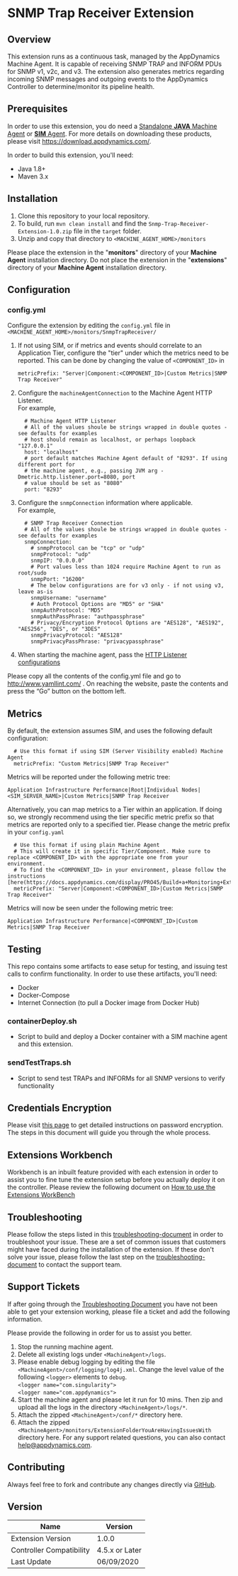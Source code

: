 # SNMP Trap Receiver Extension
## Overview
This extension runs as a continuous task, managed by the AppDynamics Machine Agent.  It is capable of receiving SNMP TRAP and INFORM PDUs for SNMP v1, v2c, and v3.  The extension also generates metrics regarding incoming SNMP messages and outgoing events to the AppDynamics Controller to determine/monitor its pipeline health.
 
## Prerequisites
In order to use this extension, you do need a [Standalone __JAVA__ Machine Agent](https://docs.appdynamics.com/display/PRO45/Standalone+Machine+Agents) or [__SIM__ Agent](https://docs.appdynamics.com/display/PRO45/Server+Visibility).  For more details on downloading these products, please  visit https://download.appdynamics.com/.

In order to build this extension, you'll need:
- Java 1.8+
- Maven 3.x

## Installation
1. Clone this repository to your local repository.
2. To build, run `mvn clean install` and find the `Snmp-Trap-Receiver-Extension-1.0.zip` file in the `target` folder.
3. Unzip and copy that directory to `<MACHINE_AGENT_HOME>/monitors`

Please place the extension in the "__monitors__" directory of your __Machine Agent__ installation directory. Do not place the extension in the "__extensions__" directory of your __Machine Agent__ installation directory.

## Configuration
### config.yml
Configure the extension by editing the `config.yml` file in `<MACHINE_AGENT_HOME>/monitors/SnmpTrapReceiver/`
1. If not using SIM, or if metrics and events should correlate to an Application Tier, configure the "tier" under which the metrics need to be reported. This can be done by changing the value of `<COMPONENT_ID>` in

     `metricPrefix: "Server|Component:<COMPONENT_ID>|Custom Metrics|SNMP Trap Receiver"`

2. Configure the `machineAgentConnection` to the Machine Agent HTTP Listener.<br/>For example,
 
    ```
      # Machine Agent HTTP Listener
      # All of the values shoule be strings wrapped in double quotes - see defaults for examples
      # host should remain as localhost, or perhaps loopback "127.0.0.1"
      host: "localhost"
      # port default matches Machine Agent default of "8293". If using different port for
      # the machine agent, e.g., passing JVM arg -Dmetric.http.listener.port=8080, port
      # value should be set as "8080"
      port: "8293"
    ```
 3. Configure the `snmpConnection` information where applicable.<br/>For example,
    ```
      # SNMP Trap Receiver Connection
      # All of the values shoule be strings wrapped in double quotes - see defaults for examples
      snmpConnection:
        # snmpProtocol can be "tcp" or "udp"
        snmpProtocol: "udp"
        snmpIP: "0.0.0.0"
        # Port values less than 1024 require Machine Agent to run as root/sudo
        snmpPort: "16200"
        # The below configurations are for v3 only - if not using v3, leave as-is
        snmpUsername: "username"
        # Auth Protocol Options are "MD5" or "SHA"
        snmpAuthProtocol: "MD5"
        snmpAuthPassPhrase: "authpassphrase"
        # Privacy/Encryption Protocol Options are "AES128", "AES192", "AES256", "DES", or "3DES"
        snmpPrivacyProtocol: "AES128"
        snmpPrivacyPassPhrase: "privacypassphrase"
    ```
 4. When starting the machine agent, pass the [HTTP Listener configurations](https://docs.appdynamics.com/display/PRO45/Standalone+Machine+Agent+HTTP+Listener)
 
Please copy all the contents of the config.yml file and go to http://www.yamllint.com/ . On reaching the website, paste the contents and press the “Go” button on the bottom left.

## Metrics
By default, the extension assumes SIM, and uses the following default configuration:
    
    
      # Use this format if using SIM (Server Visibility enabled) Machine Agent
      metricPrefix: "Custom Metrics|SNMP Trap Receiver"
    
    
Metrics will be reported under the following metric tree:

`Application Infrastructure Performance|Root|Individual Nodes|<SIM_SERVER_NAME>|Custom Metrics|SNMP Trap Receiver`

Alternatively, you can map metrics to a Tier within an application. If doing so, we strongly recommend using the tier specific metric prefix so that metrics are reported only to a specified tier. Please change the metric prefix in your `config.yaml`

    
      # Use this format if using plain Machine Agent
      # This will create it in specific Tier/Component. Make sure to replace <COMPONENT_ID> with the appropriate one from your       environment.
      # To find the <COMPONENT_ID> in your environment, please follow the instructions [here(https://docs.appdynamics.com/display/PRO45/Build+a+Monitoring+Extension+Using+Java)
      metricPrefix: "Server|Component:<COMPONENT_ID>|Custom Metrics|SNMP Trap Receiver"
    
Metrics will now be seen under the following metric tree:

`Application Infrastructure Performance|<COMPONENT_ID>|Custom Metrics|SNMP Trap Receiver`

## Testing
This repo contains some artifacts to ease setup for testing, and issuing test calls to confirm functionality.  In order to use these artifacts, you'll need:
- Docker
- Docker-Compose
- Internet Connection (to pull a Docker image from Docker Hub)

### containerDeploy.sh
- Script to build and deploy a Docker container with a SIM machine agent and this extension.

### sendTestTraps.sh
- Script to send test TRAPs and INFORMs for all SNMP versions to verify functionality

## Credentials Encryption
Please visit [this page](https://community.appdynamics.com/t5/Knowledge-Base/How-to-use-Password-Encryption-with-Extensions/ta-p/29397) to get detailed instructions on password encryption. The steps in this document will guide you through the whole process.

## Extensions Workbench
Workbench is an inbuilt feature provided with each extension in order to assist you to fine tune the extension setup before you actually deploy it on the controller. Please review the following document on [How to use the Extensions WorkBench](https://community.appdynamics.com/t5/Knowledge-Base/How-to-use-the-Extensions-WorkBench/ta-p/30130)

## Troubleshooting
Please follow the steps listed in this [troubleshooting-document](https://community.appdynamics.com/t5/Knowledge-Base/How-to-troubleshoot-missing-custom-metrics-or-extensions-metrics/ta-p/28695) in order to troubleshoot your issue. These are a set of common issues that customers might have faced during the installation of the extension. If these don't solve your issue, please follow the last step on the [troubleshooting-document](https://community.appdynamics.com/t5/Knowledge-Base/How-to-troubleshoot-missing-custom-metrics-or-extensions-metrics/ta-p/28695) to contact the support team.

## Support Tickets
If after going through the [Troubleshooting Document](https://community.appdynamics.com/t5/Knowledge-Base/How-to-troubleshoot-missing-custom-metrics-or-extensions-metrics/ta-p/28695) you have not been able to get your extension working, please file a ticket and add the following information.

Please provide the following in order for us to assist you better.

1. Stop the running machine agent.
2. Delete all existing logs under `<MachineAgent>/logs`.
3. Please enable debug logging by editing the file `<MachineAgent>/conf/logging/log4j.xml`. Change the level value of the following `<logger>` elements to `debug`.
   </br>`<logger name="com.singularity">`
   </br>`<logger name="com.appdynamics">`
4. Start the machine agent and please let it run for 10 mins. Then zip and upload all the logs in the directory `<MachineAgent>/logs/*`.
5. Attach the zipped `<MachineAgent>/conf/*` directory here.
6. Attach the zipped `<MachineAgent>/monitors/ExtensionFolderYouAreHavingIssuesWith` directory here.
For any support related questions, you can also contact [help@appdynamics.com](mailto:help@appdynamics.com).

## Contributing
Always feel free to fork and contribute any changes directly via [GitHub](https://github.com/Appdynamics/snmp-trap-receiver-extension).

## Version
Name |	Version
---|---
Extension Version |	1.0.0
Controller Compatibility | 4.5.x or Later
Last Update |	06/09/2020

